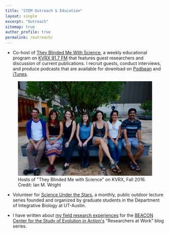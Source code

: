```yaml
---
title: "STEM Outreach & Education"
layout: single
excerpt: "Outreach"
sitemap: true
author_profile: true
permalink: /outreach/
---
```


- Co-host of [They Blinded Me With Science](https://www.facebook.com/tbmwskvrx), a weekly educational program on [KVRX 91.7 FM](http://kvrx.org/) that features guest researchers and discussion of current publications. I recruit guests, conduct interviews, and produce podcasts that are available for download on [Podbean](http://tbmws.podbean.com/) and [iTunes](https://itunes.apple.com/us/podcast/they-blinded-me-with-science/id908731079?mt=2). 
<figure>
  <img src="/assets/images/DSC_4924.jpg" alt="TBMWS">
  <figcaption>Hosts of "They Blinded Me with Science" on KVRX, Fall 2016. Credit: Ian M. Wright </figcaption>
</figure>

- Volunteer for [Science Under the Stars](https://scienceunderthestars.org/), a monthly, public outdoor lecture series founded and organized by graduate students in the Department of Integrative Biology at UT-Austin.

- I have written about [my field research experiences](https://www3.beacon-center.org/blog/2016/03/14/how-lemur-social-networks-shape-microbial-transmission/) for the [BEACON Center for the Study of Evolution in Action's](https://www3.beacon-center.org/) "Researchers at Work" blog series. 
